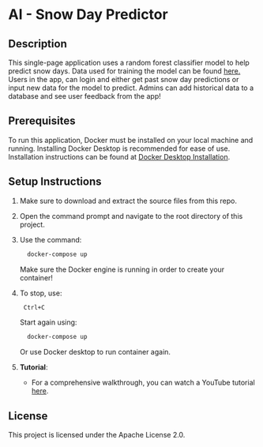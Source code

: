 # AI - Snow Day Predictor

## Description
This single-page application uses a random forest classifier model to help predict snow days. Data used for training the model can be found [here.](https://ottawa.weatherstats.ca/download.html) Users in the app, can login and either get past snow day predictions or input new data for the model to predict. Admins can add historical data to a database and see user feedback from the app!  

## Prerequisites
To run this application, Docker must be installed on your local machine and running. Installing Docker Desktop is recommended for ease of use. Installation instructions can be found at [Docker Desktop Installation](https://docs.docker.com/desktop/install/windows-install/).

## Setup Instructions
1. Make sure to download and extract the source files from this repo. 
2. Open the command prompt and navigate to the root directory of this project.
3. Use the command:
   ```bash
     docker-compose up
     ```
   Make sure the Docker engine is running in order to create your container!
4. To stop, use:
   ```bash
    Ctrl+C
   ```
   Start again using:
   ```bash
     docker-compose up
     ```
   Or use Docker desktop to run container again.

5. **Tutorial**:
   - For a comprehensive walkthrough, you can watch a YouTube tutorial [here]().

## License
This project is licensed under the Apache License 2.0.

